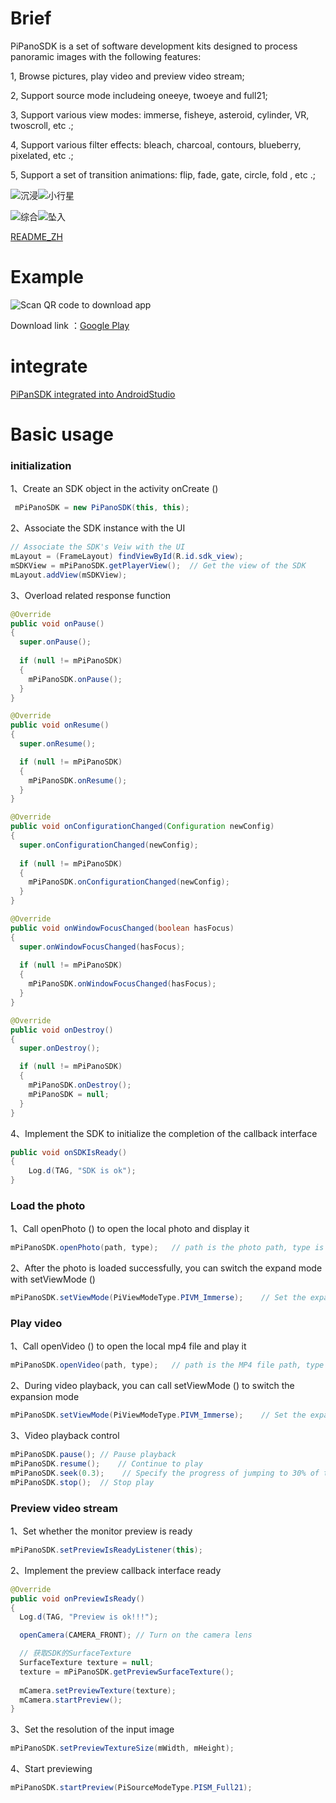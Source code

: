 # Brief

PiPanoSDK is a set of software development kits designed to process panoramic images with the following features:

1, Browse pictures, play video and preview video stream;

2, Support source mode includeing oneeye, twoeye and full21;

3, Support various view modes: immerse, fisheye, asteroid, cylinder, VR, twoscroll, etc .;

4, Support  various filter effects: bleach, charcoal, contours, blueberry, pixelated, etc .;

5, Support a set of transition animations: flip, fade, gate, circle, fold , etc .;



![沉浸](DocRes/Immerse.gif)![小行星](DocRes/Asteroid.gif)

![综合](DocRes/Mix.gif)![坠入](DocRes/FallIn.gif)

[README_ZH](https://github.com/pisofttech/pipano-sdk-android/blob/master/readmd_zh/README_ZH.md)

# Example

![Scan QR code to download app](https://github.com/pisofttech/pipano-sdk-android/blob/master/DocRes/商务Demo下载地址.png)

Download link ：[Google Play](https://play.google.com/store/apps/details?id=com.pi.testing.sdktesting)


# integrate

[PiPanSDK integrated into AndroidStudio](https://github.com/pisofttech/pipano-sdk-android/blob/master/PiPanSDK_integrated_into_AndroidStudio.md)

# Basic usage

### initialization

1、Create an SDK object in the activity onCreate ()

```java
 mPiPanoSDK = new PiPanoSDK(this, this);
```

2、Associate the SDK instance with the UI

```java
// Associate the SDK's Veiw with the UI
mLayout = (FrameLayout) findViewById(R.id.sdk_view);
mSDKView = mPiPanoSDK.getPlayerView();  // Get the view of the SDK
mLayout.addView(mSDKView);
```

3、Overload related response function

```java
@Override
public void onPause()
{
  super.onPause();
  
  if (null != mPiPanoSDK)
  {
    mPiPanoSDK.onPause();
  }
}

@Override
public void onResume()
{
  super.onResume();

  if (null != mPiPanoSDK)
  {
    mPiPanoSDK.onResume();
  }
}

@Override
public void onConfigurationChanged(Configuration newConfig)
{
  super.onConfigurationChanged(newConfig);
  
  if (null != mPiPanoSDK)
  {
    mPiPanoSDK.onConfigurationChanged(newConfig);
  }
}

@Override
public void onWindowFocusChanged(boolean hasFocus)
{
  super.onWindowFocusChanged(hasFocus);
  
  if (null != mPiPanoSDK)
  {
    mPiPanoSDK.onWindowFocusChanged(hasFocus);
  }
}

@Override
public void onDestroy()
{
  super.onDestroy();

  if (null != mPiPanoSDK)
  {
    mPiPanoSDK.onDestroy();
    mPiPanoSDK = null;
  }
}
```

4、Implement the SDK to initialize the completion of the callback interface

```java
public void onSDKIsReady()
{
    Log.d(TAG, "SDK is ok");
}

```

### Load the photo

1、Call openPhoto () to open the local photo and display it

```java
mPiPanoSDK.openPhoto(path, type);	// path is the photo path, type is the image source type (monocular or panorama 2: 1)
```

2、After the photo is loaded successfully, you can switch the expand mode with setViewMode ()

```java
mPiPanoSDK.setViewMode(PiViewModeType.PIVM_Immerse);    // Set the expansion mode
```

### Play video

1、Call openVideo () to open the local mp4 file and play it

```java
mPiPanoSDK.openVideo(path, type);   // path is the MP4 file path, type is the image source type (monocular or panorama 2: 1)
```

2、During video playback, you can call setViewMode () to switch the expansion mode

```java
mPiPanoSDK.setViewMode(PiViewModeType.PIVM_Immerse);    // Set the expansion mode
```

3、Video playback control

```java
mPiPanoSDK.pause();	// Pause playback
mPiPanoSDK.resume();	// Continue to play
mPiPanoSDK.seek(0.3);    // Specify the progress of jumping to 30% of the video (actually only to the specified progress of the recent key frame)
mPiPanoSDK.stop();	// Stop play
```

### Preview video stream

1、Set whether the monitor preview is ready

```java
mPiPanoSDK.setPreviewIsReadyListener(this);
```

2、Implement the preview callback interface ready

```java
@Override
public void onPreviewIsReady()
{
  Log.d(TAG, "Preview is ok!!!");

  openCamera(CAMERA_FRONT);	// Turn on the camera lens

  // 获取SDK的SurfaceTexture
  SurfaceTexture texture = null;
  texture = mPiPanoSDK.getPreviewSurfaceTexture();
  
  mCamera.setPreviewTexture(texture);
  mCamera.startPreview();
}
```

3、Set the resolution of the input image

```java
mPiPanoSDK.setPreviewTextureSize(mWidth, mHeight);
```

4、Start previewing

```java
mPiPanoSDK.startPreview(PiSourceModeType.PISM_Full21);
```

